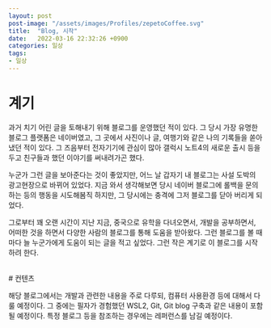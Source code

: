 ```yaml
---
layout: post
post-image: "/assets/images/Profiles/zepetoCoffee.svg"
title:  "Blog, 시작"
date:   2022-03-16 22:32:26 +0900
categories: 일상
tags:
- 일상
---
```

<!-- <center><img src="/assets/images/Profiles/zepetoCoffee.svg" width="240" height="240"></center> -->

# 계기

  과거 치기 어린 글을 토해내기 위해 블로그를 운영했던 적이 있다. 그 당시 가장 유명한 블로그 플랫폼은 네이버였고, 그 곳에서 사진이나 글, 여행기와 같은 나의 기록들을 쏟아냈던 적이 있다. 그 즈음부터 전자기기에 관심이 많아 갤럭시 노트4의 새로운 출시 등을 두고 친구들과 했던 이야기를 써내려가곤 했다.

  누군가 그런 글을 보아준다는 것이 좋았지만, 어느 날 갑자기 내 블로그는 사설 도박의 광고현장으로 바뀌어 있었다. 지금 와서 생각해보면 당시 네이버 블로그에 롤백을 문의하는 등의 행동을 시도해봄직 하지만, 그 당시에는 충격에 그저 블로그를 닫아 버리게 되었다.

  그로부터 꽤 오랜 시간이 지난 지금, 중국으로 유학을 다녀오면서, 개발을 공부하면서, 어떠한 것을 하면서 다양한 사람의 블로그를 통해 도움을 받아왔다. 그런 블로그를 볼 때마다 늘 누군가에게 도움이 되는 글을 적고 싶었다. 그런 작은 계기로 이 블로그를 시작하려 한다.

<br>
# 컨텐츠

  해당 블로그에서는 개발과 관련한 내용을 주로 다루되, 컴퓨터 사용환경 등에 대해서 다룰 예정이다. 그 중에는 필자가 경험했던 WSL2, Git, Git blog 구축과 같은 내용이 포함될 예정이다. 특정 블로그 등을 참조하는 경우에는 레퍼런스를 남길 예정이다.